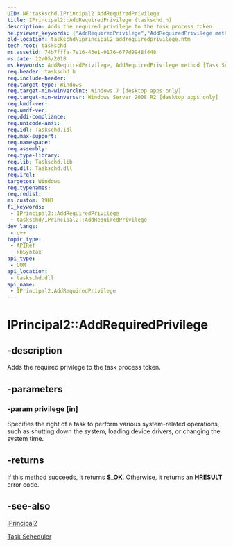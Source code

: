 ```yaml
---
UID: NF:taskschd.IPrincipal2.AddRequiredPrivilege
title: IPrincipal2::AddRequiredPrivilege (taskschd.h)
description: Adds the required privilege to the task process token.
helpviewer_keywords: ["AddRequiredPrivilege","AddRequiredPrivilege method [Task Scheduler]","AddRequiredPrivilege method [Task Scheduler]","IPrincipal2 interface","IPrincipal2 interface [Task Scheduler]","AddRequiredPrivilege method","IPrincipal2.AddRequiredPrivilege","IPrincipal2::AddRequiredPrivilege","taskschd.iprincipal2_addrequiredprivilege","taskschd/IPrincipal2::AddRequiredPrivilege"]
old-location: taskschd\iprincipal2_addrequiredprivilege.htm
tech.root: taskschd
ms.assetid: 74b7fffa-7e16-43e1-9176-677d9948f448
ms.date: 12/05/2018
ms.keywords: AddRequiredPrivilege, AddRequiredPrivilege method [Task Scheduler], AddRequiredPrivilege method [Task Scheduler],IPrincipal2 interface, IPrincipal2 interface [Task Scheduler],AddRequiredPrivilege method, IPrincipal2.AddRequiredPrivilege, IPrincipal2::AddRequiredPrivilege, taskschd.iprincipal2_addrequiredprivilege, taskschd/IPrincipal2::AddRequiredPrivilege
req.header: taskschd.h
req.include-header: 
req.target-type: Windows
req.target-min-winverclnt: Windows 7 [desktop apps only]
req.target-min-winversvr: Windows Server 2008 R2 [desktop apps only]
req.kmdf-ver: 
req.umdf-ver: 
req.ddi-compliance: 
req.unicode-ansi: 
req.idl: Taskschd.idl
req.max-support: 
req.namespace: 
req.assembly: 
req.type-library: 
req.lib: Taskschd.lib
req.dll: Taskschd.dll
req.irql: 
targetos: Windows
req.typenames: 
req.redist: 
ms.custom: 19H1
f1_keywords:
 - IPrincipal2::AddRequiredPrivilege
 - taskschd/IPrincipal2::AddRequiredPrivilege
dev_langs:
 - c++
topic_type:
 - APIRef
 - kbSyntax
api_type:
 - COM
api_location:
 - taskschd.dll
api_name:
 - IPrincipal2.AddRequiredPrivilege
---
```


# IPrincipal2::AddRequiredPrivilege


## -description

Adds the  required privilege to the task process token.

## -parameters

### -param privilege [in]

Specifies the right of a task to perform various system-related operations, such as shutting down the system, loading device drivers, or changing the system time.

## -returns

If this method succeeds, it returns <b xmlns:loc="http://microsoft.com/wdcml/l10n">S_OK</b>. Otherwise, it returns an <b xmlns:loc="http://microsoft.com/wdcml/l10n">HRESULT</b> error code.

## -see-also

<a href="https://docs.microsoft.com/windows/desktop/api/taskschd/nn-taskschd-iprincipal2">IPrincipal2</a>



<a href="https://docs.microsoft.com/windows/desktop/TaskSchd/task-scheduler-start-page">Task Scheduler</a>

